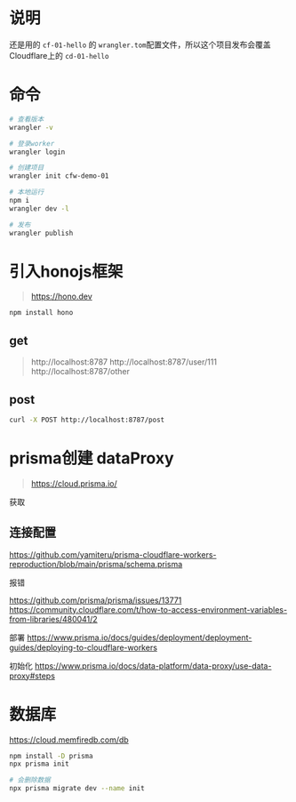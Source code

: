 # 说明

还是用的 `cf-01-hello` 的 `wrangler.tom`配置文件，所以这个项目发布会覆盖Cloudflare上的 `cd-01-hello`

# 命令

```bash
# 查看版本
wrangler -v

# 登录worker
wrangler login

# 创建项目
wrangler init cfw-demo-01

# 本地运行
npm i
wrangler dev -l

# 发布
wrangler publish
```

# 引入honojs框架

> https://hono.dev

```bash
npm install hono
```
 
## get

> http://localhost:8787
> http://localhost:8787/user/111
> http://localhost:8787/other

## post

```bash
curl -X POST http://localhost:8787/post
```


# prisma创建 dataProxy

> https://cloud.prisma.io/

获取

## 连接配置

https://github.com/yamiteru/prisma-cloudflare-workers-reproduction/blob/main/prisma/schema.prisma

报错

https://github.com/prisma/prisma/issues/13771
https://community.cloudflare.com/t/how-to-access-environment-variables-from-libraries/480041/2

部署
https://www.prisma.io/docs/guides/deployment/deployment-guides/deploying-to-cloudflare-workers

初始化
https://www.prisma.io/docs/data-platform/data-proxy/use-data-proxy#steps


# 数据库

https://cloud.memfiredb.com/db


```bash
npm install -D prisma
npx prisma init

# 会删除数据
npx prisma migrate dev --name init
```